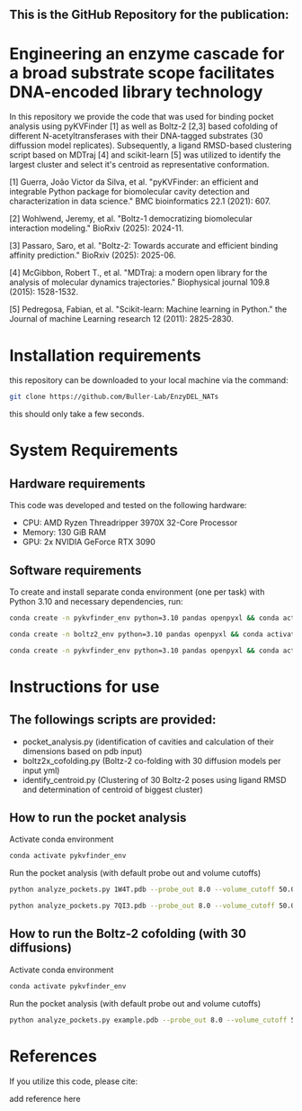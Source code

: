 ## This is the GitHub Repository for the publication: 

# Engineering an enzyme cascade for a broad substrate scope facilitates DNA-encoded library technology

In this repository we provide the code that was used for binding pocket analysis using pyKVFinder [1] as well as Boltz-2 [2,3] based cofolding of different N-acetyltransferases with their DNA-tagged substrates (30 diffussion model replicates). Subsequently, a ligand RMSD-based clustering script based on MDTraj [4] and scikit-learn [5] was utilized to identify the largest cluster and select it's centroid as representative conformation.

[1] Guerra, João Victor da Silva, et al. "pyKVFinder: an efficient and integrable Python package for biomolecular cavity detection and characterization in data science." BMC bioinformatics 22.1 (2021): 607.

[2] Wohlwend, Jeremy, et al. "Boltz-1 democratizing biomolecular interaction modeling." BioRxiv (2025): 2024-11.

[3] Passaro, Saro, et al. "Boltz-2: Towards accurate and efficient binding affinity prediction." BioRxiv (2025): 2025-06.

[4] McGibbon, Robert T., et al. "MDTraj: a modern open library for the analysis of molecular dynamics trajectories." Biophysical journal 109.8 (2015): 1528-1532.

[5] Pedregosa, Fabian, et al. "Scikit-learn: Machine learning in Python." the Journal of machine Learning research 12 (2011): 2825-2830.

# Installation requirements

this repository can be downloaded to your local machine via the command:
```bash
git clone https://github.com/Buller-Lab/EnzyDEL_NATs
```
this should only take a few seconds.

# System Requirements

## Hardware requirements

This code was developed and tested on the following hardware:

- CPU: AMD Ryzen Threadripper 3970X 32-Core Processor
- Memory: 130 GiB RAM
- GPU: 2x NVIDIA GeForce RTX 3090

## Software requirements
To create and install separate conda environment (one per task) with Python 3.10 and necessary dependencies, run:
```bash
conda create -n pykvfinder_env python=3.10 pandas openpyxl && conda activate pykvfinder_env && pip install pyKVFinder
```
```bash
conda create -n boltz2_env python=3.10 pandas openpyxl && conda activate pykvfinder_env && pip install pyKVFinder
```
```bash
conda create -n pykvfinder_env python=3.10 pandas openpyxl && conda activate pykvfinder_env && pip install pyKVFinder
```
# Instructions for use
## The followings scripts are provided:
- pocket_analysis.py (identification of cavities and calculation of their dimensions based on pdb input)
- boltz2x_cofolding.py (Boltz-2 co-folding with 30 diffusion models per input yml)
- identify_centroid.py (Clustering of 30 Boltz-2 poses using ligand RMSD and determination of centroid of biggest cluster) 
## How to run the pocket analysis
Activate conda environment
```bash
conda activate pykvfinder_env
```
Run the pocket analysis (with default probe out and volume cutoffs)
```bash
python analyze_pockets.py 1W4T.pdb --probe_out 8.0 --volume_cutoff 50.0
```
```bash
python analyze_pockets.py 7QI3.pdb --probe_out 8.0 --volume_cutoff 50.0
```
## How to run the Boltz-2 cofolding (with 30 diffusions)
Activate conda environment
```bash
conda activate pykvfinder_env
```
Run the pocket analysis (with default probe out and volume cutoffs)
```bash
python analyze_pockets.py example.pdb --probe_out 8.0 --volume_cutoff 50.0
```
# References

If you utilize this code, please cite:

add reference here
